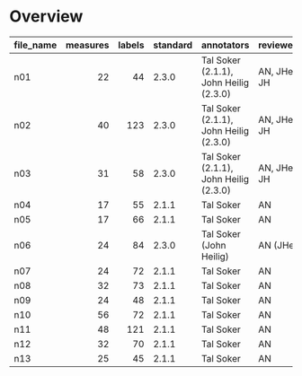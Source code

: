 

# Overview
|file_name|measures|labels|standard|              annotators              | reviewers  |
|---------|-------:|-----:|--------|--------------------------------------|------------|
|n01      |      22|    44|2.3.0   |Tal Soker (2.1.1), John Heilig (2.3.0)|AN, JHei, JH|
|n02      |      40|   123|2.3.0   |Tal Soker (2.1.1), John Heilig (2.3.0)|AN, JHei, JH|
|n03      |      31|    58|2.3.0   |Tal Soker (2.1.1), John Heilig (2.3.0)|AN, JHei, JH|
|n04      |      17|    55|2.1.1   |Tal Soker                             |AN          |
|n05      |      17|    66|2.1.1   |Tal Soker                             |AN          |
|n06      |      24|    84|2.3.0   |Tal Soker (John Heilig)               |AN (JHei)   |
|n07      |      24|    72|2.1.1   |Tal Soker                             |AN          |
|n08      |      32|    73|2.1.1   |Tal Soker                             |AN          |
|n09      |      24|    48|2.1.1   |Tal Soker                             |AN          |
|n10      |      56|    72|2.1.1   |Tal Soker                             |AN          |
|n11      |      48|   121|2.1.1   |Tal Soker                             |AN          |
|n12      |      32|    70|2.1.1   |Tal Soker                             |AN          |
|n13      |      25|    45|2.1.1   |Tal Soker                             |AN          |
